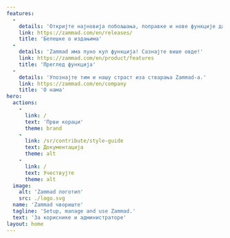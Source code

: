 ```yaml
---
features:
  - 
    details: 'Откријте најновија побољшања, поправке и нове функције да бисте извукли максимум из вашег система тикета.'
    link: https://zammad.com/en/releases/
    title: 'Белешке о издањима'
  - 
    details: 'Zammad има пуно кул функција! Сазнајте више овде!'
    link: https://zammad.com/en/product/features
    title: 'Преглед функција'
  - 
    details: 'Упознајте тим и нашу страст иза стварања Zammad-а.'
    link: https://zammad.com/en/company
    title: 'О нама'
hero:
  actions:
    - 
      link: /
      text: 'Први кораци'
      theme: brand
    - 
      link: /sr/contribute/style-guide
      text: Документација
      theme: alt
    - 
      link: /
      text: Учествујте
      theme: alt
  image:
    alt: 'Zammad логотип'
    src: ./logo.svg
  name: 'Zammad чвориште'
  tagline: 'Setup, manage and use Zammad.'
  text: 'За кориснике и администраторе'
layout: home
---
```

